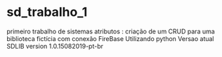 # sd_trabalho_1
primeiro trabalho de sistemas atributos : criação de um CRUD para uma biblioteca fictícia com conexão FireBase
Utilizando python
Versao atual SDLIB version 1.0.15082019-pt-br
